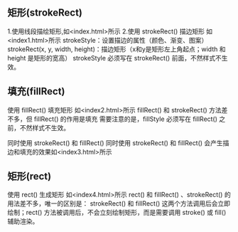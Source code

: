 ## 矩形(strokeRect)

1.使用线段描绘矩形,如<index.html>所示
2.使用 strokeRect() 描边矩形 如<index1.html>所示
strokeStyle：设置描边的属性（颜色、渐变、图案）
strokeRect(x, y, width, height)：描边矩形（x和y是矩形左上角起点；width 和 height 是矩形的宽高）
strokeStyle 必须写在 strokeRect() 前面，不然样式不生效。

## 填充(fillRect)
使用 fillRect() 填充矩形 如<index2.html>所示
fillRect() 和 strokeRect() 方法差不多，但 fillRect() 的作用是填充
需要注意的是，fillStyle 必须写在 fillRect() 之前，不然样式不生效。

同时使用 strokeRect() 和 fillRect()
同时使用 strokeRect() 和 fillRect() 会产生描边和填充的效果如<index3.html>所示

## 矩形(rect)
使用 rect() 生成矩形 如<index4.html>所示
rect() 和 fillRect() 、strokeRect() 的用法差不多，唯一的区别是：
strokeRect() 和 fillRect() 这两个方法调用后会立即绘制；rect() 方法被调用后，不会立刻绘制矩形，而是需要调用 stroke() 或 fill() 辅助渲染。